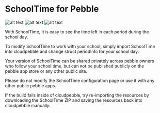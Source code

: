 # SchoolTime for Pebble


![alt text](http://ben624.com/SchoolTime/Images/2.png "watchface")
![alt text](http://ben624.com/SchoolTime/Images/1.png "watchface")
![alt text](http://ben624.com/SchoolTime/Images/3.png "watchface")


With SchoolTime, it is easy to see the time left in each period during the school day.

To modify SchoolTime to work with your school, simply import SchoolTime into cloudpebble and change struct periodInfo for your school day. 

Your version of SchoolTime can be shared privately across pebble owners who follow your school time, but can not be published publicly on the pebble app store or any other public site. 

Please do not modify the SchoolTime configuration page or use it with any other public pebble apps. 

If the build fails inside of cloudpebble, try re-importing the resources by downloading the SchoolTime ZIP and saving the resources back into cloudpebble manually. 
